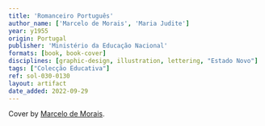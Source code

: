 ```yaml
---
title: 'Romanceiro Português'
author_name: ['Marcelo de Morais', 'Maria Judite']
year: y1955
origin: Portugal
publisher: 'Ministério da Educação Nacional'
formats: [book, book-cover]
disciplines: [graphic-design, illustration, lettering, "Estado Novo"]
tags: ["Colecção Educativa"]
ref: sol-030-0130
layout: artifact
date_added: 2022-09-29
---
```

Cover by <a class="text cat-link author" href="/publishers/Marcelo de Morais/">Marcelo de Morais</a>.

